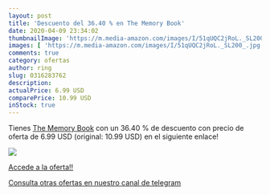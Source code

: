 ```yaml
---
layout: post
title: 'Descuento del 36.40 % en The Memory Book'
date: 2020-04-09 23:34:02
thumbnailImage: 'https://m.media-amazon.com/images/I/51qUQC2jRoL._SL200_.jpg'
images: [ 'https://m.media-amazon.com/images/I/51qUQC2jRoL._SL200_.jpg' ]
comments: true
category: ofertas
author: ring
slug: 0316283762
description:
actualPrice: 6.99 USD
comparePrice: 10.99 USD
inStock: true
---
```


Tienes [The Memory Book](https://www.amazon.com/dp/0316283762/?tag=redken08-20) con un 36.40 % de descuento con precio de oferta de 6.99 USD (original: 10.99 USD) en el siguiente enlace!

[![](https://m.media-amazon.com/images/I/51qUQC2jRoL._SL200_.jpg)](https://www.amazon.com/dp/0316283762/?tag=redken08-20)

[Accede a la oferta!!](https://www.amazon.com/dp/0316283762/?tag=redken08-20)

[Consulta otras ofertas en nuestro canal de telegram](https://t.me/s/ofertas25)
